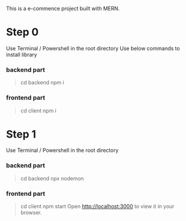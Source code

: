 This is a e-commence project built with MERN.

# Step 0

Use Terminal / Powershell in the root directory
Use below commands to install library

### backend part

> cd backend
> npm i

### frontend part

> cd client
> npm i

# Step 1

Use Terminal / Powershell in the root directory

### backend part

> cd backend
> npx nodemon

### frontend part

> cd client
> npm start
> Open [http://localhost:3000](http://localhost:3000) to view it in your browser.
